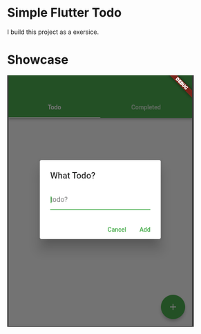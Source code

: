 # Simple Flutter Todo
I build this project as a exersice.
# Showcase
![alt project showcase](intro.gif)
